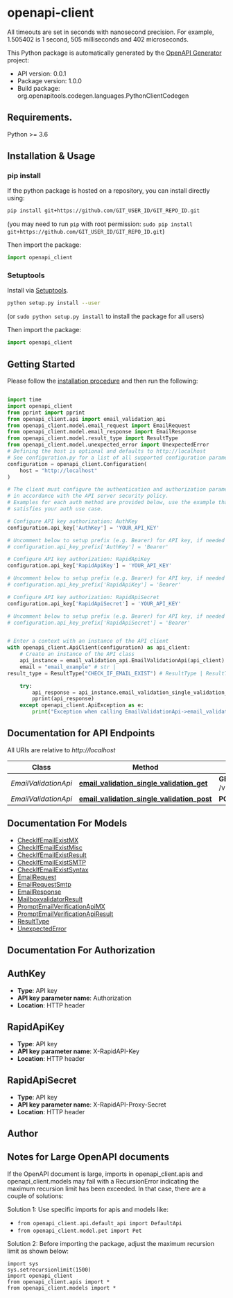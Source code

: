 # openapi-client
All timeouts are set in seconds with nanosecond precision. For example, 1.505402 is 1 second, 505 milliseconds and 402 microseconds.


This Python package is automatically generated by the [OpenAPI Generator](https://openapi-generator.tech) project:

- API version: 0.0.1
- Package version: 1.0.0
- Build package: org.openapitools.codegen.languages.PythonClientCodegen

## Requirements.

Python >= 3.6

## Installation & Usage
### pip install

If the python package is hosted on a repository, you can install directly using:

```sh
pip install git+https://github.com/GIT_USER_ID/GIT_REPO_ID.git
```
(you may need to run `pip` with root permission: `sudo pip install git+https://github.com/GIT_USER_ID/GIT_REPO_ID.git`)

Then import the package:
```python
import openapi_client
```

### Setuptools

Install via [Setuptools](http://pypi.python.org/pypi/setuptools).

```sh
python setup.py install --user
```
(or `sudo python setup.py install` to install the package for all users)

Then import the package:
```python
import openapi_client
```

## Getting Started

Please follow the [installation procedure](#installation--usage) and then run the following:

```python

import time
import openapi_client
from pprint import pprint
from openapi_client.api import email_validation_api
from openapi_client.model.email_request import EmailRequest
from openapi_client.model.email_response import EmailResponse
from openapi_client.model.result_type import ResultType
from openapi_client.model.unexpected_error import UnexpectedError
# Defining the host is optional and defaults to http://localhost
# See configuration.py for a list of all supported configuration parameters.
configuration = openapi_client.Configuration(
    host = "http://localhost"
)

# The client must configure the authentication and authorization parameters
# in accordance with the API server security policy.
# Examples for each auth method are provided below, use the example that
# satisfies your auth use case.

# Configure API key authorization: AuthKey
configuration.api_key['AuthKey'] = 'YOUR_API_KEY'

# Uncomment below to setup prefix (e.g. Bearer) for API key, if needed
# configuration.api_key_prefix['AuthKey'] = 'Bearer'

# Configure API key authorization: RapidApiKey
configuration.api_key['RapidApiKey'] = 'YOUR_API_KEY'

# Uncomment below to setup prefix (e.g. Bearer) for API key, if needed
# configuration.api_key_prefix['RapidApiKey'] = 'Bearer'

# Configure API key authorization: RapidApiSecret
configuration.api_key['RapidApiSecret'] = 'YOUR_API_KEY'

# Uncomment below to setup prefix (e.g. Bearer) for API key, if needed
# configuration.api_key_prefix['RapidApiSecret'] = 'Bearer'


# Enter a context with an instance of the API client
with openapi_client.ApiClient(configuration) as api_client:
    # Create an instance of the API class
    api_instance = email_validation_api.EmailValidationApi(api_client)
    email = "email_example" # str | 
result_type = ResultType("CHECK_IF_EMAIL_EXIST") # ResultType | ResultTypeDescription (optional)

    try:
        api_response = api_instance.email_validation_single_validation_get(email, result_type=result_type)
        pprint(api_response)
    except openapi_client.ApiException as e:
        print("Exception when calling EmailValidationApi->email_validation_single_validation_get: %s\n" % e)
```

## Documentation for API Endpoints

All URIs are relative to *http://localhost*

Class | Method | HTTP request | Description
------------ | ------------- | ------------- | -------------
*EmailValidationApi* | [**email_validation_single_validation_get**](docs/EmailValidationApi.md#email_validation_single_validation_get) | **GET** /v1/validation/single/{email} | 
*EmailValidationApi* | [**email_validation_single_validation_post**](docs/EmailValidationApi.md#email_validation_single_validation_post) | **POST** /v1/validation/single | 


## Documentation For Models

 - [CheckIfEmailExistMX](docs/CheckIfEmailExistMX.md)
 - [CheckIfEmailExistMisc](docs/CheckIfEmailExistMisc.md)
 - [CheckIfEmailExistResult](docs/CheckIfEmailExistResult.md)
 - [CheckIfEmailExistSMTP](docs/CheckIfEmailExistSMTP.md)
 - [CheckIfEmailExistSyntax](docs/CheckIfEmailExistSyntax.md)
 - [EmailRequest](docs/EmailRequest.md)
 - [EmailRequestSmtp](docs/EmailRequestSmtp.md)
 - [EmailResponse](docs/EmailResponse.md)
 - [MailboxvalidatorResult](docs/MailboxvalidatorResult.md)
 - [PromptEmailVerificationApiMX](docs/PromptEmailVerificationApiMX.md)
 - [PromptEmailVerificationApiResult](docs/PromptEmailVerificationApiResult.md)
 - [ResultType](docs/ResultType.md)
 - [UnexpectedError](docs/UnexpectedError.md)


## Documentation For Authorization


## AuthKey

- **Type**: API key
- **API key parameter name**: Authorization
- **Location**: HTTP header


## RapidApiKey

- **Type**: API key
- **API key parameter name**: X-RapidAPI-Key
- **Location**: HTTP header


## RapidApiSecret

- **Type**: API key
- **API key parameter name**: X-RapidAPI-Proxy-Secret
- **Location**: HTTP header


## Author




## Notes for Large OpenAPI documents
If the OpenAPI document is large, imports in openapi_client.apis and openapi_client.models may fail with a
RecursionError indicating the maximum recursion limit has been exceeded. In that case, there are a couple of solutions:

Solution 1:
Use specific imports for apis and models like:
- `from openapi_client.api.default_api import DefaultApi`
- `from openapi_client.model.pet import Pet`

Solution 2:
Before importing the package, adjust the maximum recursion limit as shown below:
```
import sys
sys.setrecursionlimit(1500)
import openapi_client
from openapi_client.apis import *
from openapi_client.models import *
```

